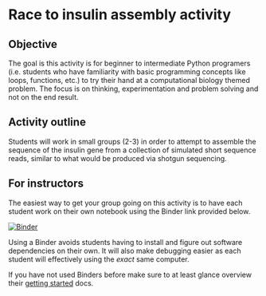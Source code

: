 # Race to insulin assembly activity


## Objective

The goal is this activity is for beginner to intermediate
Python programers (i.e. students who have familiarity with
basic programming concepts like loops, functions, etc.)
to try their hand at a computational biology themed problem.
The focus is on thinking, experimentation and problem solving
and not on the end result. 

## Activity outline

Students will work in small groups (2-3) in order to attempt
to assemble the sequence of the insulin gene from a collection
of simulated short sequence reads, similar to what would
be produced via shotgun sequencing. 

## For instructors

The easiest way to get your group going on this activity is to have each student
work on their own notebook using the Binder link provided below.

[![Binder](https://mybinder.org/badge_logo.svg)](https://mybinder.org/v2/gh/EthanHolleman/race-to-insulin-assembly/HEAD?labpath=studentNotebook%2FstudentNotebook.ipynb)


Using a Binder avoids students having to install and figure out software
dependencies on their own. It will also make debugging easier as each student
will effectively using the *exact* same computer. 

If you have not used Binders before make sure to
at least glance overview their 
[getting started](https://mybinder.readthedocs.io/en/latest/introduction.html) docs.

